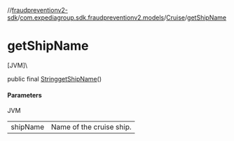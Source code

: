//[fraudpreventionv2-sdk](../../../index.md)/[com.expediagroup.sdk.fraudpreventionv2.models](../index.md)/[Cruise](index.md)/[getShipName](get-ship-name.md)

# getShipName

[JVM]\

public final [String](https://docs.oracle.com/javase/8/docs/api/java/lang/String.html)[getShipName](get-ship-name.md)()

#### Parameters

JVM

| | |
|---|---|
| shipName | Name of the cruise ship. |
